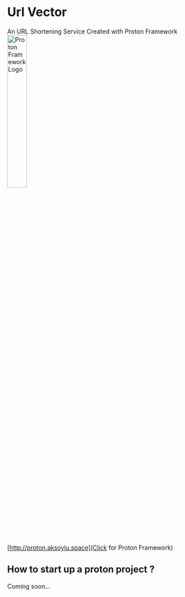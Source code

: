 
# Url Vector
An URL Shortening Service Created with Proton Framework <br>
<img src="http://proton.aksoylu.space/view/assets/img/logo.png" alt="Proton Framework Logo" width="30%"/>
<br>
[http://proton.aksoylu.space](Click for Proton Framework)

## How to start up a proton project ?
Coming soon...